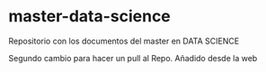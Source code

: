 # master-data-science

Repositorio con los documentos del master en DATA SCIENCE

Segundo cambio para hacer un pull al Repo. Añadido desde la web
